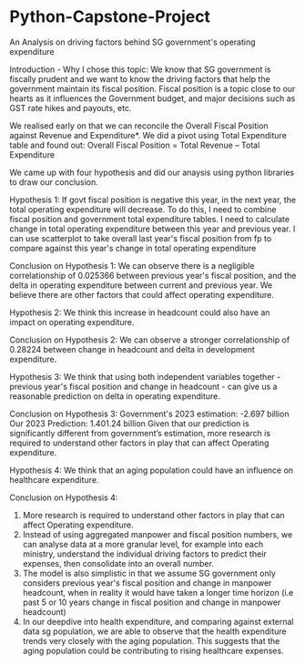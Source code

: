 # Python-Capstone-Project
An Analysis on driving factors behind SG government's operating expenditure

Introduction - Why I chose this topic:
We know that SG government is fiscally prudent and we want to know the driving factors that help the government maintain its fiscal position. Fiscal position is a topic close to our hearts as it influences the Government budget, and major decisions such as GST rate hikes and payouts, etc.

We realised early on that we can reconcile the Overall Fiscal Position against Revenue and Expenditure*. We did a pivot using Total Expenditure table and found out: Overall Fiscal Position = Total Revenue – Total Expenditure

We came up with four hypothesis and did our anaysis using python libraries to draw our conclusion.

Hypothesis 1: 
If govt fiscal position is negative this year, in the next year, the total operating expenditure will decrease. To do this, I need to combine fiscal position and government total expenditure tables. I need to calculate change in total operating expenditure between this year and previous year. I can use scatterplot to take overall last year's fiscal position from fp to compare against this year's change in total operating expenditure

Conclusion on Hypothesis 1: 
We can observe there is a negligible correlationship of 0.025366 between previous year's fiscal position, and the delta in operating expenditure between current and previous year. We believe there are other factors that could affect operating expenditure.

Hypothesis 2: 
We think this increase in headcount could also have an impact on operating expenditure.

Conclusion on Hypothesis 2: 
We can observe a stronger correlationship of 0.28224 between change in headcount and delta in development expenditure.

Hypothesis 3: 
We think that using both independent variables together - previous year's fiscal position and change in headcount - can give us a reasonable prediction on delta in operating expenditure.

Conclusion on Hypothesis 3: 
Government's 2023 estimation: -2.697 billion Our 2023 Prediction: 1.401.24 billion Given that our prediction is significantly different from government’s estimation, more research is required to understand other factors in play that can affect Operating expenditure.

Hypothesis 4: We think that an aging population could have an influence on healthcare expenditure.

Conclusion on Hypothesis 4:
1. More research is required to understand other factors in play that can affect Operating expenditure.
2. Instead of using aggregated manpower and fiscal position numbers, we can analyse data at a more granular level, for example into each ministry, understand the individual driving factors to predict their expenses, then consolidate into an overall number.
3. The model is also simplistic in that we assume SG government only considers previous year's fiscal position and change in manpower headcount, when in reality it would have taken a longer time horizon (i.e past 5 or 10 years change in fiscal position and change in manpower headcount)
4. In our deepdive into health expenditure, and comparing against external data sg population, we are able to observe that the health expenditure trends very closely with the aging population. This suggests that the aging population could be contributing to rising healthcare expenses.
